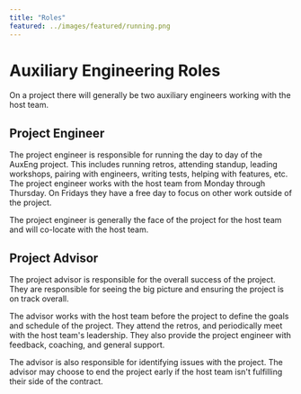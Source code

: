 ```yaml
---
title: "Roles"
featured: ../images/featured/running.png
---
```


# Auxiliary Engineering Roles

On a project there will generally be two auxiliary engineers working with the host team.

## Project Engineer

The project engineer is responsible for running the day to day of the AuxEng project.
This includes running retros, attending standup, leading workshops, pairing with engineers, writing tests, helping with features, etc.
The project engineer works with the host team from Monday through Thursday.
On Fridays they have a free day to focus on other work outside of the project.

The project engineer is generally the face of the project for the host team and will co-locate with the host team.

## Project Advisor

The project advisor is responsible for the overall success of the project.
They are responsible for seeing the big picture and ensuring the project is on track overall.

The advisor works with the host team before the project to define the goals and schedule of the project.
They attend the retros, and periodically meet with the host team's leadership.
They also provide the project engineer with feedback, coaching, and general support.

The advisor is also responsible for identifying issues with the project.
The advisor may choose to end the project early if the host team isn't fulfilling their side of the contract.
